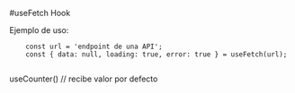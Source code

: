 #useFetch Hook

Ejemplo de uso:
```
    const url = 'endpoint de una API';
    const { data: null, loading: true, error: true } = useFetch(url);
     
```

useCounter() // recibe valor por defecto